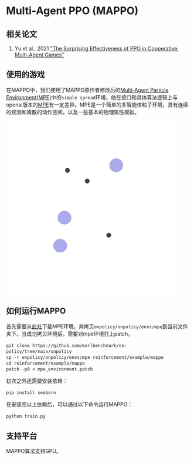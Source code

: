 # Multi-Agent PPO (MAPPO)

## 相关论文

1. Yu et al., 2021 ["The Surprising Effectiveness of PPO in Cooperative, Multi-Agent Games"](https://arxiv.org/abs/2103.01955)

## 使用的游戏

在MAPPO中，我们使用了MAPPO原作者修改后的[Multi-Agent Particle Environment(MPE)](https://github.com/marlbenchmark/on-policy/tree/main/onpolicy/envs/mpe)中的`simple spread`环境，他在接口和具体算法逻辑上与openai版本的[MPE](https://github.com/openai/multiagent-particle-envs)有一定差异。MPE是一个简单的多智能体粒子环境，具有连续的观测和离散的动作空间，以及一些基本的物理属性模拟。

<img src="../../docs/images/mpe_simple_spread.gif" alt="mpe_simple_spread" style="zoom: 67%;" />

## 如何运行MAPPO

首先需要从[此处](https://github.com/marlbenchmark/on-policy/tree/main/onpolicy)下载MPE环境，并拷贝`onpolicy/onpolicy/envs/mpe`到当前文件夹下。当成功拷贝环境后，需要对mpe环境打上patch。

```shell
git clone https://github.com/marlbenchmark/on-policy/tree/main/onpolicy
cp -r onpolicy/onpolicy/envs/mpe reinforcement/example/mappo
cd reinforcement/example/mappo
patch -p0 < mpe_environment.patch
```

初次之外还需要安装依赖：

```shell
pip install seaborn
```

在安装完以上依赖后，可以通过以下命令运行MAPPO：

```python
python train.py
```

## 支持平台

MAPPO算法支持GPU。
